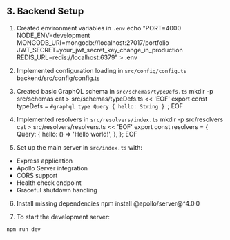 ## 3. Backend Setup

1. Created environment variables in `.env`
echo "PORT=4000
NODE_ENV=development
MONGODB_URI=mongodb://localhost:27017/portfolio
JWT_SECRET=your_jwt_secret_key_change_in_production
REDIS_URL=redis://localhost:6379" > .env

2. Implemented configuration loading in `src/config/config.ts`
backend/src/config/config.ts

3. Created basic GraphQL schema in `src/schemas/typeDefs.ts`
mkdir -p src/schemas
cat > src/schemas/typeDefs.ts << 'EOF'
export const typeDefs = `#graphql
  type Query {
    hello: String
  }
`;
EOF

4. Implemented resolvers in `src/resolvers/index.ts`
mkdir -p src/resolvers
cat > src/resolvers/resolvers.ts << 'EOF'
export const resolvers = {
  Query: {
    hello: () => 'Hello world!',
  },
};
EOF

5. Set up the main server in `src/index.ts` with:
- Express application
- Apollo Server integration
- CORS support
- Health check endpoint
- Graceful shutdown handling

6. Install missing dependencies
npm install @apollo/server@^4.0.0

7. To start the development server:
```bash
npm run dev
```